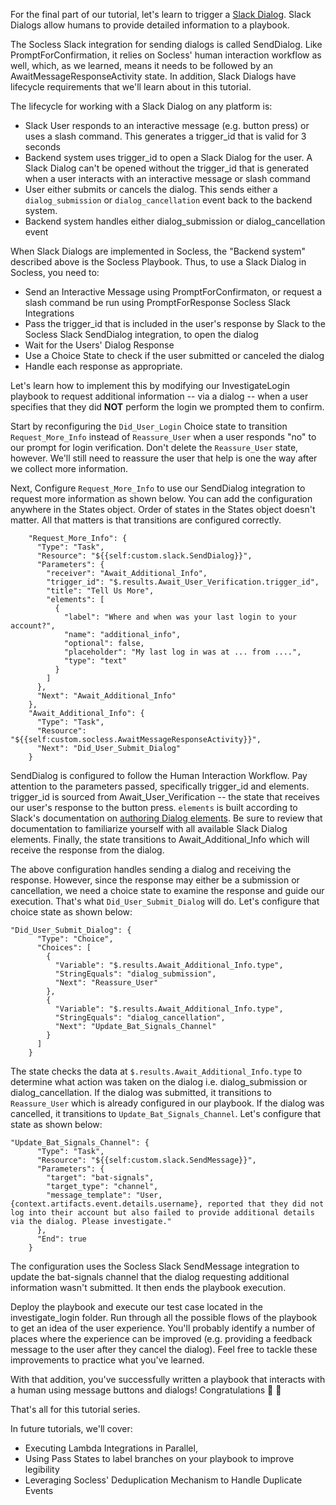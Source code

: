 For the final part of our tutorial, let's learn to trigger a [Slack Dialog](https://api.slack.com/dialogs). Slack Dialogs allow humans to provide detailed information to a playbook.

The Socless Slack integration for sending dialogs is called SendDialog. Like PromptForConfirmation, it relies on Socless' human interaction workflow as well, which, as we learned, means it needs to be followed by an AwaitMessageResponseActivity state. In addition, Slack Dialogs have lifecycle requirements that we'll learn about in this tutorial.


The lifecycle for working with a Slack Dialog on any platform is:

* Slack User responds to an interactive message (e.g. button press) or uses a slash command. This generates a trigger_id that is valid for 3 seconds
* Backend system uses trigger_id to open a Slack Dialog for the user. A Slack Dialog can't be opened without the trigger_id that is generated when a user interacts with an interactive message or slash command
* User either submits or cancels the dialog. This sends either a `dialog_submission` or `dialog_cancellation` event back to the backend system.
* Backend system handles either dialog_submission or dialog_cancellation event

When Slack Dialogs are implemented in Socless, the "Backend system" described above is the Socless Playbook. Thus, to use a Slack Dialog in Socless, you need to:

* Send an Interactive Message using PromptForConfirmaton, or request a slash command be run using PromptForResponse Socless Slack Integrations
* Pass the trigger_id that is included in the user's response by Slack to the Socless Slack SendDialog integration, to open the dialog
* Wait for the Users' Dialog Response
* Use a Choice State to check if the user submitted or canceled the dialog
* Handle each response as appropriate.


Let's learn how to implement this by modifying our InvestigateLogin playbook to request additional information -- via a dialog -- when a user specifies that they did **NOT** perform the login we prompted them to confirm.

Start by reconfiguring the `Did_User_Login` Choice state to transition `Request_More_Info` instead of `Reassure_User` when a user responds "no" to our prompt for login verification. Don't delete the `Reassure_User` state, however. We'll still need to reassure the user that help is one the way after we collect more information.

Next, Configure `Request_More_Info` to use our SendDialog integration to request more information as shown below. You can add the configuration anywhere in the States object. Order of states in the States object doesn't matter. All that matters is that transitions are configured correctly.

```
    "Request_More_Info": {
      "Type": "Task",
      "Resource": "${{self:custom.slack.SendDialog}}",
      "Parameters": {
        "receiver": "Await_Additional_Info",
        "trigger_id": "$.results.Await_User_Verification.trigger_id",
        "title": "Tell Us More",
        "elements": [
          {
            "label": "Where and when was your last login to your account?",
            "name": "additional_info",
            "optional": false,
            "placeholder": "My last log in was at ... from ....",
            "type": "text"
          }
        ]
      },
      "Next": "Await_Additional_Info"
    },
    "Await_Additional_Info": {
      "Type": "Task",
      "Resource": "${{self:custom.socless.AwaitMessageResponseActivity}}",
      "Next": "Did_User_Submit_Dialog"
    }
```

SendDialog is configured to follow the Human Interaction Workflow. Pay attention to the parameters passed, specifically trigger_id and elements. trigger_id is sourced from Await_User_Verification -- the state that receives our user's response to the button press. `elements` is built according to Slack's documentation on [authoring Dialog elements](https://api.slack.com/dialogs#elements). Be sure to review that documentation to familiarize yourself with all available Slack Dialog elements. Finally, the state transitions to Await_Additional_Info which will receive the response from the dialog.

The above configuration handles sending a dialog and receiving the response. However, since the response may either be a submission or cancellation, we need a choice state to examine the response and guide our execution. That's what `Did_User_Submit_Dialog` will do. Let's configure that choice state as shown below:

```
"Did_User_Submit_Dialog": {
      "Type": "Choice",
      "Choices": [
        {
          "Variable": "$.results.Await_Additional_Info.type",
          "StringEquals": "dialog_submission",
          "Next": "Reassure_User"
        },
        {
          "Variable": "$.results.Await_Additional_Info.type",
          "StringEquals": "dialog_cancellation",
          "Next": "Update_Bat_Signals_Channel"
        }
      ]
    }
```
The state checks the data at `$.results.Await_Additional_Info.type` to determine what action was taken on the dialog i.e. dialog_submission or dialog_cancellation. If the dialog was submitted, it transitions to `Reassure_User` which is already configured in our playbook. If the dialog was cancelled, it transitions to `Update_Bat_Signals_Channel`. Let's configure that state as shown below:

```
"Update_Bat_Signals_Channel": {
      "Type": "Task",
      "Resource": "${{self:custom.slack.SendMessage}}",
      "Parameters": {
        "target": "bat-signals",
        "target_type": "channel",
        "message_template": "User, {context.artifacts.event.details.username}, reported that they did not log into their account but also failed to provide additional details via the dialog. Please investigate."
      },
      "End": true
    }
```
The configuration uses the Socless Slack SendMessage integration to update the bat-signals channel that the dialog requesting additional information wasn't submitted. It then ends the playbook execution.


Deploy the playbook and execute our test case located in the investigate_login folder. Run through all the possible flows of the playbook to get an idea of the user experience. You'll probably identify a number of places where the experience can be improved (e.g. providing a feedback message to the user after they cancel the dialog). Feel free to tackle these improvements to practice what you've learned.


With that addition, you've successfully written a playbook that interacts with a human using message buttons and dialogs! Congratulations 🍾 🍾

That's all for this tutorial series.

In future tutorials, we'll cover:

* Executing Lambda Integrations in Parallel,
* Using Pass States to label branches on your playbook to improve legibility
* Leveraging Socless' Deduplication Mechanism to Handle Duplicate Events
